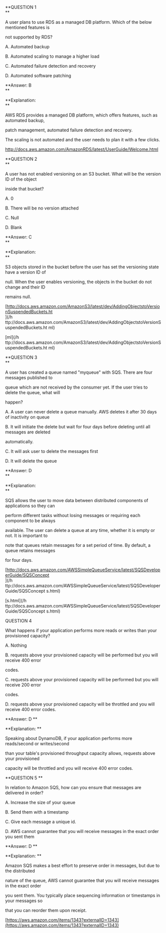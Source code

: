 **QUESTION 1  
**

A user plans to use RDS as a managed DB platform. Which of the below mentioned features is

not supported by RDS?

A. Automated backup

B. Automated scaling to manage a higher load

C. Automated failure detection and recovery

D. Automated software patching

**Answer: B  
**

**Explanation:  
**

AWS RDS provides a managed DB platform, which offers features, such as automated backup,

patch management, automated failure detection and recovery.

The scaling is not automated and the user needs to plan it with a few clicks.

[http://docs.aws.amazon.com/AmazonRDS/latest/UserGuide/Welcome.html  
](http://docs.aws.amazon.com/AmazonRDS/latest/UserGuide/Welcome.html)

**QUESTION 2  
**

A user has not enabled versioning on an S3 bucket. What will be the version ID of the object

inside that bucket?

A. 0

B. There will be no version attached

C. Null

D. Blank

**Answer: C  
**

**Explanation:  
**

S3 objects stored in the bucket before the user has set the versioning state have a version ID of

null. When the user enables versioning, the objects in the bucket do not change and their ID

remains null.

[http://docs.aws.amazon.com/AmazonS3/latest/dev/AddingObjectstoVersionSuspendedBuckets.ht  
](/h ttp://docs.aws.amazon.com/AmazonS3/latest/dev/AddingObjectstoVersionSuspendedBuckets.ht  ml)

[ml](/h ttp://docs.aws.amazon.com/AmazonS3/latest/dev/AddingObjectstoVersionSuspendedBuckets.ht  ml)

**QUESTION 3  
**

A user has created a queue named "myqueue" with SQS. There are four messages published to

queue which are not received by the consumer yet. If the user tries to delete the queue, what will

happen?

A. A user can never delete a queue manually. AWS deletes it after 30 days of inactivity on queue

B. It will initiate the delete but wait for four days before deleting until all messages are deleted

automatically.

C. It will ask user to delete the messages first

D. It will delete the queue

**Answer: D  
**

**Explanation:  
**

SQS allows the user to move data between distributed components of applications so they can

perform different tasks without losing messages or requiring each component to be always

available. The user can delete a queue at any time, whether it is empty or not. It is important to

note that queues retain messages for a set period of time. By default, a queue retains messages

for four days.

[http://docs.aws.amazon.com/AWSSimpleQueueService/latest/SQSDeveloperGuide/SQSConcept  
](/h ttp://docs.aws.amazon.com/AWSSimpleQueueService/latest/SQSDeveloperGuide/SQSConcept  s.html)

[s.html](/h ttp://docs.aws.amazon.com/AWSSimpleQueueService/latest/SQSDeveloperGuide/SQSConcept  s.html)



QUESTION 4

What happens if your application performs more reads or writes than your provisioned capacity?

A. Nothing

B. requests above your provisioned capacity will be performed but you will receive 400 error

codes.

C. requests above your provisioned capacity will be performed but you will receive 200 error

codes.

D. requests above your provisioned capacity will be throttled and you will receive 400 error codes.

**Answer: D**

**Explanation:**

Speaking about DynamoDB, if your application performs more reads/second or writes/second

than your table's provisioned throughput capacity allows, requests above your provisioned

capacity will be throttled and you will receive 400 error codes.



**QUESTION 5**

In relation to Amazon SQS, how can you ensure that messages are delivered in order?

A. Increase the size of your queue

B. Send them with a timestamp

C. Give each message a unique id.

D. AWS cannot guarantee that you will receive messages in the exact order you sent them

**Answer: D**

**Explanation:**

Amazon SQS makes a best effort to preserve order in messages, but due to the distributed

nature of the queue, AWS cannot guarantee that you will receive messages in the exact order

you sent them. You typically place sequencing information or timestamps in your messages so

that you can reorder them upon receipt.

[https://aws.amazon.com/items/1343?externalID=1343](https://aws.amazon.com/items/1343?externalID=1343)





